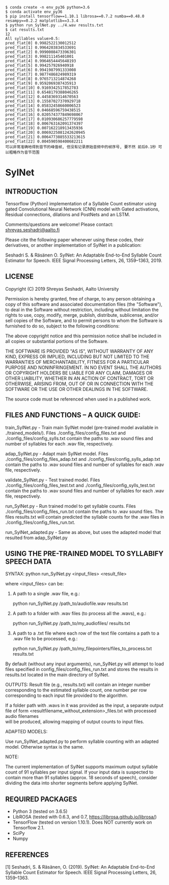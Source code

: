     $ conda create -n env_py36 python=3.6
    $ conda activate env_py36
    $ pip install tensorflow==1.10.1 librosa==0.7.2 numba==0.48.0 resampy==0.2.2 matplotlib==3.3.4
    $ python run_SylNet.py ../4.wav results.txt
    $ cat results.txt
    12
    All syllables value>0.5:
    pred_flat[0] 0.9982522130012512
    pred_flat[1] 0.9964203834533691
    pred_flat[2] 0.9990008473396301
    pred_flat[3] 0.998211145401001
    pred_flat[4] 0.9964654445648193
    pred_flat[5] 0.994257926940918
    pred_flat[6] 0.9941987991333008
    pred_flat[7] 0.9877486824989319
    pred_flat[8] 0.9765713214874268
    pred_flat[9] 0.9592069387435913
    pred_flat[10] 0.9169342517852783
    pred_flat[11] 0.6548179388046265
    pred_flat[12] 0.4458369314670563
    pred_flat[13] 0.15587027370929718
    pred_flat[14] 0.05832458660006523
    pred_flat[15] 0.04668596759438515
    pred_flat[16] 0.020574377849698067
    pred_flat[17] 0.010930686257779598
    pred_flat[18] 0.006763162091374397
    pred_flat[19] 0.007162218913435936
    pred_flat[20] 0.0069225081242620945
    pred_flat[21] 0.0064773885533213615
    pred_flat[22] 0.004590598400682211
    可以非常准确地得到音节的峰值帧, 但没有记录原始音频中的帧序号, 要不然 前后0.1秒 可以粗略作为音节范围

# SylNet

INTRODUCTION
------------
Tensorflow (Python) implementation of a Syllable Count estimator using gated Convolutional Neural Network (CNN) model with Gated activations, Residual connections, dilations and PostNets and an LSTM.

Comments/questions are welcome! Please contact: shreyas.seshadri@aalto.fi

Please cite the following paper whenever using these codes, their derivatives, or another
implementation of SylNet in a publication:

Seshadri S. & Räsänen O. SylNet: An Adaptable End-to-End Syllable Count Estimator for Speech. IEEE Signal Processing Letters, 26, 1359–1363, 2019.


LICENSE
-------

Copyright (C) 2019 Shreyas Seshadri, Aalto University

Permission is hereby granted, free of charge, to any person obtaining a copy of
this software and associated documentation files (the "Software"), to deal in
the Software without restriction, including without limitation the rights to
use, copy, modify, merge, publish, distribute, sublicense, and/or sell copies of
the Software, and to permit persons to whom the Software is furnished to do so,
subject to the following conditions:

The above copyright notice and this permission notice shall be included in all
copies or substantial portions of the Software.

THE SOFTWARE IS PROVIDED "AS IS", WITHOUT WARRANTY OF ANY KIND, EXPRESS OR
IMPLIED, INCLUDING BUT NOT LIMITED TO THE WARRANTIES OF MERCHANTABILITY, FITNESS
FOR A PARTICULAR PURPOSE AND NONINFRINGEMENT. IN NO EVENT SHALL THE AUTHORS OR
COPYRIGHT HOLDERS BE LIABLE FOR ANY CLAIM, DAMAGES OR OTHER LIABILITY, WHETHER
IN AN ACTION OF CONTRACT, TORT OR OTHERWISE, ARISING FROM, OUT OF OR IN
CONNECTION WITH THE SOFTWARE OR THE USE OR OTHER DEALINGS IN THE SOFTWARE.

The source code must be referenced when used in a published work.

FILES AND FUNCTIONS – A QUICK GUIDE:
-------------------
train_SylNet.py - Train main SylNet model (pre-trained model available in ./trained_models/). Files ./config_files/config_files.txt and ./config_files/config_sylls.txt contain the paths to .wav sound files and number of syllables for each .wav file, respectively.

adap_SylNet.py - Adapt main SylNet model. Files ./config_files/config_files_adap.txt and ./config_files/config_sylls_adap.txt contain the paths to .wav sound files and number of syllables for each .wav file, respectively.

validate_SylNet.py	- Test trained model. Files ./config_files/config_files_test.txt and ./config_files/config_sylls_test.txt contain the paths to .wav sound files and number of syllables for each .wav file, respectively.

run_SylNet.py	- Run trained model to get syllable counts. Files ./config_files/config_files_run.txt contain the paths to .wav sound files. The files results.txt will contain predicted the syllable counts for the .wav files in ./config_files/config_files_run.txt.

run_SylNet_adapted.py - Same as above, but uses the adapted model that resulted from adap_SylNet.py


USING THE PRE-TRAINED MODEL TO SYLLABIFY SPEECH DATA
-------------------

SYNTAX:
python run_SylNet.py <input_files> <result_file>

where <input_files> can be:
  1) A path to a single .wav file, e.g.:

      python run_SylNet.py /path_to/audiofile.wav results.txt

  2) A path to a folder with .wav files (to process all the .wavs), e.g.:

      python run_SylNet.py /path_to/my_audiofiles/ results.txt

  3) A path to a .txt file where each row of the text file contains a path to a
      .wav file to be processed, e.g.:

      python run_SylNet.py /path_to/my_filepointers/files_to_process.txt results.txt

By default (without any input arguments), run_SylNet.py will attempt to load files
specified in config_files/config_files_run.txt and stores the results in
results.txt located in the main directory of SylNet.

OUTPUTS:
  Result file (e.g., results.txt) will contain an integer number corresponding to
  the estimated syllable count, one number per row corresponding to each input file
  provided to the algorithm.

  If a folder path with .wavs in it was provided as the input, a separate output file
  of form <resultfilename_without_extension>_files.txt with processed audio filenames  
  will be produced, allowing mapping of output counts to input files.

ADAPTED MODELS:

Use run_SylNet_adapted.py to perform syllable counting with an adapted model.
Otherwise syntax is the same.

NOTE:

The current implementation of SylNet supports maximum output syllable count of 91 syllables per input signal. If your input data is suspected to contain more than 91 syllables (approx. 18 seconds of speech), consider dividing the data into shorter segments before applying SylNet.


REQUIRED PACKAGES
-------------------
- Python 3 (tested on 3.6.5)
- LibROSA (tested with 0.6.3, and 0.7, https://librosa.github.io/librosa/)
- TensorFlow (tested on version 1.10.1). Does NOT currently work on Tensorflow 2.1. 
- SciPy
- Numpy

REFERENCES
---------
[1] Seshadri, S. & Räsänen, O. (2019). SylNet: An Adaptable End-to-End Syllable Count Estimator for Speech. IEEE Signal Processing Letters, 26, 1359–1363.
